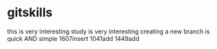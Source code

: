
# gitskills
this is very interesting
study is very interesting
creating  a new branch is quick AND simple
1607insert
1041add
1449add
